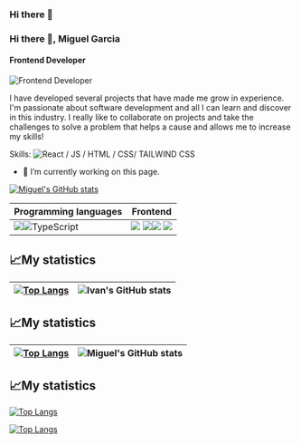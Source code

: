 ### Hi there 👋

### Hi there 👋, Miguel Garcia
#### Frontend Developer
![Frontend Developer](https://arturssmirnovs.github.io/github-profile-readme-generator/images/banner.png)

I have developed several projects that have made me grow in experience. I'm passionate about software development and all I can learn and discover in this industry. I really like to collaborate on projects and take the challenges to solve a problem that helps a cause and allows me to increase my skills!

Skills:  ![React](https://img.shields.io/badge/react-%2320232a.svg?style=for-the-badge&logo=react&logoColor=%2361DAFB) / JS / HTML / CSS/ TAILWIND CSS

- 🔭 I’m currently working on this page. 



[![Miguel's GitHub stats](https://github-readme-stats.vercel.app/api?username=miguelandga)](https://github.com/anuraghazra/github-readme-stats)



|Programming languages|Frontend|
|---|---|
|<img src="https://img.shields.io/badge/JavaScript-323330?style=for-the-badge&logo=javascript&logoColor=F7DF1E"/>![TypeScript](https://img.shields.io/badge/typescript-%23007ACC.svg?style=for-the-badge&logo=typescript&logoColor=white) | <img src="https://img.shields.io/badge/HTML5-E34F26?style=for-the-badge&logo=html5&logoColor=white"/> <img src="https://img.shields.io/badge/CSS3-1572B6?style=for-the-badge&logo=css3&logoColor=white"/><img src="https://img.shields.io/badge/Tailwind_CSS-38B2AC?style=for-the-badge&logo=tailwind-css&logoColor=white"/> <img src="https://img.shields.io/badge/React-20232A?style=for-the-badge&logo=react&logoColor=61DAFB" />


## 📈My statistics
|[![Top Langs](https://github-readme-stats.vercel.app/api/top-langs/?username=areyouivan&show_icons=true&theme=city_lights)](https://github.com/areyouivan/github-readme-stats)|![Ivan's GitHub stats](https://github-readme-stats.vercel.app/api?username=areyouivan&show_icons=true&theme=city_lights)|
|---|---|


## 📈My statistics
|[![Top Langs](https://github-readme-stats.vercel.app/api/top-langs/?username=miguelandga&show_icons=true&theme=city_lights)](https://github.com/miguelandga/github-readme-stats)|![Miguel's GitHub stats](https://github-readme-stats.vercel.app/api?username=miguelandga&show_icons=true&theme=city_lights)|
|---|---|


## 📈My statistics
[![Top Langs](https://github-readme-stats.vercel.app/api/top-langs/?username=anuraghazra)](https://github.com/anuraghazra/github-readme-stats)





[![Top Langs](https://github-readme-stats.vercel.app/api/top-langs/?username=miguelandga&layout=compact)](https://github.com/anuraghazra/github-readme-stats)
